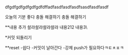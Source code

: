 dfgdfgdfgdfgdfgdfdffadfasdfasdfasdfsasdfasdfasdf



오늘의 기분 좋다
충돌 해결하기
충돌 해결하기

**내용 추가
솰랴솰랴솰랴솰랴
내용212
내용3\\

*커밋 되돌리기

**reset
-쉽다
-커밋이 날아간다
-강제 push가 필요하다ㅋㅌㅊㅍㅋ